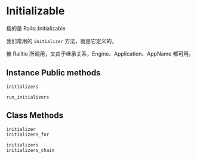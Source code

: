 # Initializable

指的是 Rails::Initializable

我们常用的 `initializer` 方法，就是它定义的。

被 Railtie 所调用，又由于继承关系，Engine、Application、AppName 都可用。

## Instance Public methods

```
initializers

run_initializers
```

## Class Methods

```
initializer
initializers_for

initializers
initializers_chain
```
